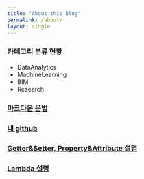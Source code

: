 ```yaml
---
title: "About this blog"
permalink: /about/
layout: single
---
```


### 카테고리 분류 현황

+ DataAnalytics
+ MachineLearning
+ BIM
+ Research

### [마크다운 문법](https://devinlife.com/howto%20github%20pages/markdown-syntax/)

### [내 github](https://github.com/mkim105/mkim105.github.io)

### [Getter&Setter, Property&Attribute 설명](https://blog.naver.com/takudaddy/221992615858/)

### [Lambda 설명](https://blog.naver.com/takudaddy/221984513619/)
